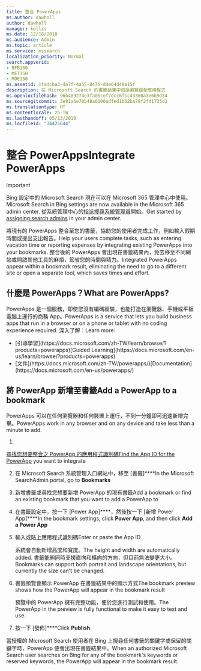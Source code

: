 ```yaml
---
title: 整合 PowerApps
ms.author: dawholl
author: dawholl
manager: kellis
ms.date: 12/18/2018
ms.audience: Admin
ms.topic: article
ms.service: mssearch
localization_priority: Normal
search.appverid:
- BFB160
- MET150
- MOE150
ms.assetid: 1fadcba3-4a7f-4a55-8476-d4e64d49a15f
description: 在 Microsoft Search 的書籤結果中包括瀏覽器型應用程式
ms.openlocfilehash: 96b409274e3fa06cef7dcc6f1c43360a3e6b9d34
ms.sourcegitcommit: 3e91a6e70b48a0100adfed1b62ba79f2fd1735d2
ms.translationtype: HT
ms.contentlocale: zh-TW
ms.lasthandoff: 05/13/2019
ms.locfileid: "34425644"
---
```

# <a name="integrate-powerapps"></a><span data-ttu-id="9a36a-103">整合 PowerApps</span><span class="sxs-lookup"><span data-stu-id="9a36a-103">Integrate PowerApps</span></span>

> [!IMPORTANT]
> <span data-ttu-id="9a36a-104">Bing 設定中的 Microsoft Search 現在可以在 Microsoft 365 管理中心中使用。</span><span class="sxs-lookup"><span data-stu-id="9a36a-104">Microsoft Search in Bing settings are now available in the Microsoft 365 admin center.</span></span> <span data-ttu-id="9a36a-105">從系統管理中心的[指派搜尋系統管理員](https://docs.microsoft.com/zh-TW/microsoftsearch/setup-microsoft-search#step-2-assign-search-admin-and-search-editor)開始。</span><span class="sxs-lookup"><span data-stu-id="9a36a-105">Get started by [assigning search admins](https://docs.microsoft.com/en-us/microsoftsearch/setup-microsoft-search#step-2-assign-search-admin-and-search-editor) in your admin center.</span></span>
    
<span data-ttu-id="9a36a-106">將現有的 PowerApps 整合至您的書籤，協助您的使用者完成工作，例如輸入假期時間或提出支出報告。</span><span class="sxs-lookup"><span data-stu-id="9a36a-106">Help your users complete tasks, such as entering vacation time or reporting expenses by integrating existing PowerApps into your bookmarks.</span></span> <span data-ttu-id="9a36a-107">整合後的 PowerApps 會出現在書籤結果內，免去移至不同網站或開啟其他工具的麻煩，節省您的時間與精力。</span><span class="sxs-lookup"><span data-stu-id="9a36a-107">Integrated PowerApps appear within a bookmark result, eliminating the need to go to a different site or open a separate tool, which saves times and effort.</span></span>
  
## <a name="what-are-powerapps"></a><span data-ttu-id="9a36a-108">什麼是 PowerApps？</span><span class="sxs-lookup"><span data-stu-id="9a36a-108">What are PowerApps?</span></span>

<span data-ttu-id="9a36a-109">PowerApps 是一個服務，即使您沒有編碼經驗，也能打造在瀏覽器、手機或平板電腦上運行的商務 App。</span><span class="sxs-lookup"><span data-stu-id="9a36a-109">PowerApps is a service that lets you build business apps that run in a browser or on a phone or tablet with no coding experience required.</span></span> <span data-ttu-id="9a36a-110">深入了解：</span><span class="sxs-lookup"><span data-stu-id="9a36a-110">Learn more:</span></span>
  
- <span data-ttu-id="9a36a-111">
  [引導學習](https://docs.microsoft.com/zh-TW/learn/browse/?products=powerapps)</span><span class="sxs-lookup"><span data-stu-id="9a36a-111">[Guided Learning](https://docs.microsoft.com/en-us/learn/browse/?products=powerapps)</span></span>
    
- <span data-ttu-id="9a36a-112">
  [文件](https://docs.microsoft.com/zh-TW/powerapps/)</span><span class="sxs-lookup"><span data-stu-id="9a36a-112">[Documentation](https://docs.microsoft.com/en-us/powerapps/)</span></span>
    
## <a name="add-a-powerapp-to-a-bookmark"></a><span data-ttu-id="9a36a-113">將 PowerApp 新增至書籤</span><span class="sxs-lookup"><span data-stu-id="9a36a-113">Add a PowerApp to a bookmark</span></span>

<span data-ttu-id="9a36a-114">PowerApps 可以在任何瀏覽器和任何裝置上運行，不到一分鐘即可迅速新增完畢。</span><span class="sxs-lookup"><span data-stu-id="9a36a-114">PowerApps work in any browser and on any device and take less than a minute to add.</span></span>
  
1. <span data-ttu-id="9a36a-115">
  [尋找您想要整合之 PowerApp 的應用程式識別碼](https://docs.microsoft.com/zh-TW/powerapps/maker/canvas-apps/get-sessionid#get-an-app-id)</span><span class="sxs-lookup"><span data-stu-id="9a36a-115">[Find the App ID for the PowerApp](https://docs.microsoft.com/en-us/powerapps/maker/canvas-apps/get-sessionid#get-an-app-id) you want to integrate</span></span> 
    
2. <span data-ttu-id="9a36a-116">在 Microsoft Search 系統管理入口網站中，移至 [書籤]\*\*\*\*</span><span class="sxs-lookup"><span data-stu-id="9a36a-116">In the Microsoft SearchAdmin portal, go to **Bookmarks**</span></span>
    
3. <span data-ttu-id="9a36a-117">新增書籤或尋找您想要新增 PowerApp 的現有書籤</span><span class="sxs-lookup"><span data-stu-id="9a36a-117">Add a bookmark or find an existing bookmark that you want to add a PowerApp to</span></span>
    
4. <span data-ttu-id="9a36a-118">在書籤設定中，按一下 [Power App]\*\*\*\*，然後按一下 [新增 Power App]\*\*\*\*</span><span class="sxs-lookup"><span data-stu-id="9a36a-118">In the bookmark settings, click **Power App**, and then click **Add a Power App**</span></span>
    
5. <span data-ttu-id="9a36a-119">輸入或貼上應用程式識別碼</span><span class="sxs-lookup"><span data-stu-id="9a36a-119">Enter or paste the App ID</span></span>
    
    <span data-ttu-id="9a36a-120">系統會自動新增高度和寬度。</span><span class="sxs-lookup"><span data-stu-id="9a36a-120">The height and width are automatically added.</span></span> <span data-ttu-id="9a36a-121">書籤能夠同時支援直向和橫向的方向，但目前無法變更大小。</span><span class="sxs-lookup"><span data-stu-id="9a36a-121">Bookmarks can support both portrait and landscape orientations, but currently the size can't be changed.</span></span>
    
6. <span data-ttu-id="9a36a-122">書籤預覽會顯示 PowerApp 在書籤結果中的顯示方式</span><span class="sxs-lookup"><span data-stu-id="9a36a-122">The bookmark preview shows how the PowerApp will appear in the bookmark result</span></span>
    
    <span data-ttu-id="9a36a-123">預覽中的 PowerApp 擁有完整功能，便於您進行測試和使用。</span><span class="sxs-lookup"><span data-stu-id="9a36a-123">The PowerApp in the preview is fully functional to make it easy to test and use.</span></span>
    
7. <span data-ttu-id="9a36a-124">按一下 [發佈]\*\*\*\*</span><span class="sxs-lookup"><span data-stu-id="9a36a-124">Click **Publish**.</span></span>
    
<span data-ttu-id="9a36a-125">當授權的 Microsoft Search 使用者在 Bing 上搜尋任何書籤的關鍵字或保留的關鍵字時，PowerApp 便會出現在書籤結果中。</span><span class="sxs-lookup"><span data-stu-id="9a36a-125">When an authorized Microsoft Search user searches on Bing for any of the bookmark's keywords or reserved keywords, the PowerApp will appear in the bookmark result.</span></span>

  


